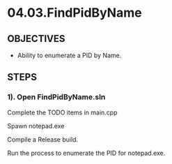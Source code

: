 # **04.03.FindPidByName**

## **OBJECTIVES**

* Ability to enumerate a PID by Name.

## **STEPS**

### **1). Open FindPidByName.sln**

Complete the TODO items in main.cpp

Spawn notepad.exe

Compile a Release build.

Run the process to enumerate the PID for notepad.exe.
